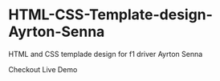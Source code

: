 # HTML-CSS-Template-design-Ayrton-Senna
HTML and CSS templade design for f1 driver Ayrton Senna

Checkout Live Demo
